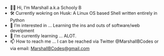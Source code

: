 - 👋🏾 Hi, I’m Marshall a.k.a Schooly B
- 🛠 Currently wokring on Husk: A Linux OS based Shell written entirely in Python 
- 👀 I’m interested in ... Learning the ins and outs of software/web develpment
- 🌱 I’m currently learning ... ALOT.
- 📫 How to reach me ... I can be reached via Twitter @MarshallBCodes or via email: MarshallBCodes@gmail.com
